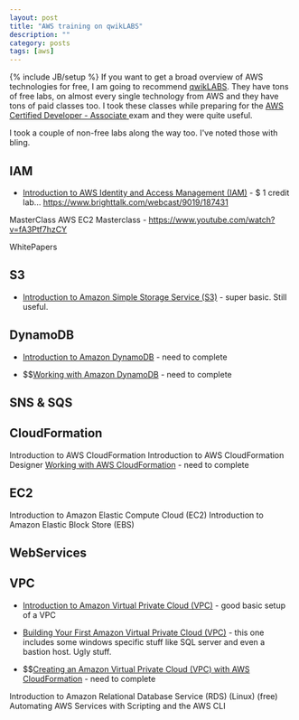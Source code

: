 ```yaml
---
layout: post
title: "AWS training on qwikLABS"
description: ""
category: posts
tags: [aws]
---
```

{% include JB/setup %}
If you want to get a broad overview of AWS technologies for free, I am going to recommend [qwikLABS](https://qwiklabs.com). They have tons of free labs, on almost every single technology from AWS and they have tons of paid classes too. I took these classes while preparing for the [AWS Certified Developer - Associate ](https://aws.amazon.com/certification/certified-developer-associate/) exam and they were quite useful.

I took a couple of non-free labs along the way too. I've noted those with bling.

## IAM
* [Introduction to AWS Identity and Access Management (IAM)](https://qwiklabs.com/focuses/2885) - $ 1 credit lab... 
https://www.brighttalk.com/webcast/9019/187431



MasterClass
AWS EC2 Masterclass - https://www.youtube.com/watch?v=fA3Ptf7hzCY


WhitePapers






## S3
* [Introduction to Amazon Simple Storage Service (S3)](https://qwiklabs.com/focuses/2355) - super basic. Still useful.

## DynamoDB
* [Introduction to Amazon DynamoDB](https://qwiklabs.com/focuses/2376?search=124042) - need to complete

* $$[Working with Amazon DynamoDB](https://qwiklabs.com/focuses/2865?search=151917) - need to complete

## SNS & SQS


## CloudFormation
Introduction to AWS CloudFormation
Introduction to AWS CloudFormation Designer
[Working with AWS CloudFormation](https://qwiklabs.com/focuses/2867?search=151925) - need to complete

## EC2
Introduction to Amazon Elastic Compute Cloud (EC2)
Introduction to Amazon Elastic Block Store (EBS)

## WebServices

## VPC
* [Introduction to Amazon Virtual Private Cloud (VPC)](https://qwiklabs.com/focuses/2546?search=124038) - good basic setup of a VPC

* [Building Your First Amazon Virtual Private Cloud (VPC)](https://qwiklabs.com/focuses/2546?search=124048) - this one includes some windows specific stuff like SQL server and even a bastion host. Ugly stuff.

* $$[Creating an Amazon Virtual Private Cloud (VPC) with AWS CloudFormation](https://qwiklabs.com/focuses/2640?search=151921) - need to complete

Introduction to Amazon Relational Database Service (RDS) (Linux) (free)
Automating AWS Services with Scripting and the AWS CLI
